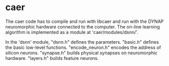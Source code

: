 # caer

The caer code has to compile and run with libcaer and run with the DYNAP neuromorphic hardware connected to the computer. 
The on-line learning algorithm is implemented as a module at 'caer/modules/dsnn/'. 

In the 'dsnn' module,
"dsnn.h" defines the parameters. 
"basic.h" defines the basic low-level functions. 
"encode_neuron.h" encodes the address of silicon neurons. 
"synapse.h" builds physical synapses on neuromorphic hardware. 
"layers.h" builds feature neurons. 
